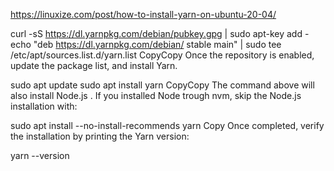 https://linuxize.com/post/how-to-install-yarn-on-ubuntu-20-04/


curl -sS https://dl.yarnpkg.com/debian/pubkey.gpg | sudo apt-key add -
echo "deb https://dl.yarnpkg.com/debian/ stable main" | sudo tee /etc/apt/sources.list.d/yarn.list
CopyCopy
Once the repository is enabled, update the package list, and install Yarn.

sudo apt update
sudo apt install yarn
CopyCopy
The command above will also install Node.js . If you installed Node trough nvm, skip the Node.js installation with:

sudo apt install --no-install-recommends yarn
Copy
Once completed, verify the installation by printing the Yarn version:

yarn --version